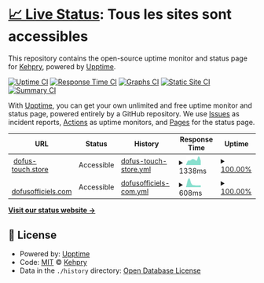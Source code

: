# [📈 Live Status](https://Kehpry.github.io/phishcheck): <!--live status--> **Tous les sites sont accessibles**

This repository contains the open-source uptime monitor and status page for [Kehpry](https://Kehpry.github.io/phishcheck), powered by [Upptime](https://github.com/upptime/upptime).

[![Uptime CI](https://github.com/Kehpry/phishcheck/workflows/Uptime%20CI/badge.svg)](https://github.com/Kehpry/phishcheck/actions?query=workflow%3A%22Uptime+CI%22)
[![Response Time CI](https://github.com/Kehpry/phishcheck/workflows/Response%20Time%20CI/badge.svg)](https://github.com/Kehpry/phishcheck/actions?query=workflow%3A%22Response+Time+CI%22)
[![Graphs CI](https://github.com/Kehpry/phishcheck/workflows/Graphs%20CI/badge.svg)](https://github.com/Kehpry/phishcheck/actions?query=workflow%3A%22Graphs+CI%22)
[![Static Site CI](https://github.com/Kehpry/phishcheck/workflows/Static%20Site%20CI/badge.svg)](https://github.com/Kehpry/phishcheck/actions?query=workflow%3A%22Static+Site+CI%22)
[![Summary CI](https://github.com/Kehpry/phishcheck/workflows/Summary%20CI/badge.svg)](https://github.com/Kehpry/phishcheck/actions?query=workflow%3A%22Summary+CI%22)

With [Upptime](https://upptime.js.org), you can get your own unlimited and free uptime monitor and status page, powered entirely by a GitHub repository. We use [Issues](https://github.com/Kehpry/phishcheck/issues) as incident reports, [Actions](https://github.com/Kehpry/phishcheck/actions) as uptime monitors, and [Pages](https://Kehpry.github.io/phishcheck) for the status page.

<!--start: status pages-->
<!-- This summary is generated by Upptime (https://github.com/upptime/upptime) -->
<!-- Do not edit this manually, your changes will be overwritten -->
<!-- prettier-ignore -->
| URL | Status | History | Response Time | Uptime |
| --- | ------ | ------- | ------------- | ------ |
| <img alt="" src="https://favicons.githubusercontent.com/www.dofus-touch.store" height="13"> [dofus-touch.store](https://www.dofus-touch.store) | Accessible | [dofus-touch-store.yml](https://github.com/Kehpry/phishcheck/commits/HEAD/history/dofus-touch-store.yml) | <details><summary><img alt="Response time graph" src="./graphs/dofus-touch-store/response-time-week.png" height="20"> 1338ms</summary><br><a href="https://phishcheck.dofhelp.fr/history/dofus-touch-store"><img alt="Response time 1338" src="https://img.shields.io/endpoint?url=https%3A%2F%2Fraw.githubusercontent.com%2FKehpry%2Fphishcheck%2FHEAD%2Fapi%2Fdofus-touch-store%2Fresponse-time.json"></a><br><a href="https://phishcheck.dofhelp.fr/history/dofus-touch-store"><img alt="24-hour response time 1338" src="https://img.shields.io/endpoint?url=https%3A%2F%2Fraw.githubusercontent.com%2FKehpry%2Fphishcheck%2FHEAD%2Fapi%2Fdofus-touch-store%2Fresponse-time-day.json"></a><br><a href="https://phishcheck.dofhelp.fr/history/dofus-touch-store"><img alt="7-day response time 1338" src="https://img.shields.io/endpoint?url=https%3A%2F%2Fraw.githubusercontent.com%2FKehpry%2Fphishcheck%2FHEAD%2Fapi%2Fdofus-touch-store%2Fresponse-time-week.json"></a><br><a href="https://phishcheck.dofhelp.fr/history/dofus-touch-store"><img alt="30-day response time 1338" src="https://img.shields.io/endpoint?url=https%3A%2F%2Fraw.githubusercontent.com%2FKehpry%2Fphishcheck%2FHEAD%2Fapi%2Fdofus-touch-store%2Fresponse-time-month.json"></a><br><a href="https://phishcheck.dofhelp.fr/history/dofus-touch-store"><img alt="1-year response time 1338" src="https://img.shields.io/endpoint?url=https%3A%2F%2Fraw.githubusercontent.com%2FKehpry%2Fphishcheck%2FHEAD%2Fapi%2Fdofus-touch-store%2Fresponse-time-year.json"></a></details> | <details><summary><a href="https://phishcheck.dofhelp.fr/history/dofus-touch-store">100.00%</a></summary><a href="https://phishcheck.dofhelp.fr/history/dofus-touch-store"><img alt="All-time uptime 100.00%" src="https://img.shields.io/endpoint?url=https%3A%2F%2Fraw.githubusercontent.com%2FKehpry%2Fphishcheck%2FHEAD%2Fapi%2Fdofus-touch-store%2Fuptime.json"></a><br><a href="https://phishcheck.dofhelp.fr/history/dofus-touch-store"><img alt="24-hour uptime 100.00%" src="https://img.shields.io/endpoint?url=https%3A%2F%2Fraw.githubusercontent.com%2FKehpry%2Fphishcheck%2FHEAD%2Fapi%2Fdofus-touch-store%2Fuptime-day.json"></a><br><a href="https://phishcheck.dofhelp.fr/history/dofus-touch-store"><img alt="7-day uptime 100.00%" src="https://img.shields.io/endpoint?url=https%3A%2F%2Fraw.githubusercontent.com%2FKehpry%2Fphishcheck%2FHEAD%2Fapi%2Fdofus-touch-store%2Fuptime-week.json"></a><br><a href="https://phishcheck.dofhelp.fr/history/dofus-touch-store"><img alt="30-day uptime 100.00%" src="https://img.shields.io/endpoint?url=https%3A%2F%2Fraw.githubusercontent.com%2FKehpry%2Fphishcheck%2FHEAD%2Fapi%2Fdofus-touch-store%2Fuptime-month.json"></a><br><a href="https://phishcheck.dofhelp.fr/history/dofus-touch-store"><img alt="1-year uptime 100.00%" src="https://img.shields.io/endpoint?url=https%3A%2F%2Fraw.githubusercontent.com%2FKehpry%2Fphishcheck%2FHEAD%2Fapi%2Fdofus-touch-store%2Fuptime-year.json"></a></details>
| <img alt="" src="https://favicons.githubusercontent.com/dofusofficiels.com" height="13"> [dofusofficiels.com](http://dofusofficiels.com/) | Accessible | [dofusofficiels-com.yml](https://github.com/Kehpry/phishcheck/commits/HEAD/history/dofusofficiels-com.yml) | <details><summary><img alt="Response time graph" src="./graphs/dofusofficiels-com/response-time-week.png" height="20"> 608ms</summary><br><a href="https://phishcheck.dofhelp.fr/history/dofusofficiels-com"><img alt="Response time 608" src="https://img.shields.io/endpoint?url=https%3A%2F%2Fraw.githubusercontent.com%2FKehpry%2Fphishcheck%2FHEAD%2Fapi%2Fdofusofficiels-com%2Fresponse-time.json"></a><br><a href="https://phishcheck.dofhelp.fr/history/dofusofficiels-com"><img alt="24-hour response time 608" src="https://img.shields.io/endpoint?url=https%3A%2F%2Fraw.githubusercontent.com%2FKehpry%2Fphishcheck%2FHEAD%2Fapi%2Fdofusofficiels-com%2Fresponse-time-day.json"></a><br><a href="https://phishcheck.dofhelp.fr/history/dofusofficiels-com"><img alt="7-day response time 608" src="https://img.shields.io/endpoint?url=https%3A%2F%2Fraw.githubusercontent.com%2FKehpry%2Fphishcheck%2FHEAD%2Fapi%2Fdofusofficiels-com%2Fresponse-time-week.json"></a><br><a href="https://phishcheck.dofhelp.fr/history/dofusofficiels-com"><img alt="30-day response time 608" src="https://img.shields.io/endpoint?url=https%3A%2F%2Fraw.githubusercontent.com%2FKehpry%2Fphishcheck%2FHEAD%2Fapi%2Fdofusofficiels-com%2Fresponse-time-month.json"></a><br><a href="https://phishcheck.dofhelp.fr/history/dofusofficiels-com"><img alt="1-year response time 608" src="https://img.shields.io/endpoint?url=https%3A%2F%2Fraw.githubusercontent.com%2FKehpry%2Fphishcheck%2FHEAD%2Fapi%2Fdofusofficiels-com%2Fresponse-time-year.json"></a></details> | <details><summary><a href="https://phishcheck.dofhelp.fr/history/dofusofficiels-com">100.00%</a></summary><a href="https://phishcheck.dofhelp.fr/history/dofusofficiels-com"><img alt="All-time uptime 100.00%" src="https://img.shields.io/endpoint?url=https%3A%2F%2Fraw.githubusercontent.com%2FKehpry%2Fphishcheck%2FHEAD%2Fapi%2Fdofusofficiels-com%2Fuptime.json"></a><br><a href="https://phishcheck.dofhelp.fr/history/dofusofficiels-com"><img alt="24-hour uptime 100.00%" src="https://img.shields.io/endpoint?url=https%3A%2F%2Fraw.githubusercontent.com%2FKehpry%2Fphishcheck%2FHEAD%2Fapi%2Fdofusofficiels-com%2Fuptime-day.json"></a><br><a href="https://phishcheck.dofhelp.fr/history/dofusofficiels-com"><img alt="7-day uptime 100.00%" src="https://img.shields.io/endpoint?url=https%3A%2F%2Fraw.githubusercontent.com%2FKehpry%2Fphishcheck%2FHEAD%2Fapi%2Fdofusofficiels-com%2Fuptime-week.json"></a><br><a href="https://phishcheck.dofhelp.fr/history/dofusofficiels-com"><img alt="30-day uptime 100.00%" src="https://img.shields.io/endpoint?url=https%3A%2F%2Fraw.githubusercontent.com%2FKehpry%2Fphishcheck%2FHEAD%2Fapi%2Fdofusofficiels-com%2Fuptime-month.json"></a><br><a href="https://phishcheck.dofhelp.fr/history/dofusofficiels-com"><img alt="1-year uptime 100.00%" src="https://img.shields.io/endpoint?url=https%3A%2F%2Fraw.githubusercontent.com%2FKehpry%2Fphishcheck%2FHEAD%2Fapi%2Fdofusofficiels-com%2Fuptime-year.json"></a></details>

<!--end: status pages-->

[**Visit our status website →**](https://Kehpry.github.io/phishcheck)

## 📄 License

- Powered by: [Upptime](https://github.com/upptime/upptime)
- Code: [MIT](./LICENSE) © [Kehpry](https://Kehpry.github.io/phishcheck)
- Data in the `./history` directory: [Open Database License](https://opendatacommons.org/licenses/odbl/1-0/)
